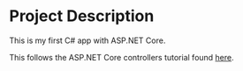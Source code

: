 # Project Description

This is my first C# app with ASP.NET Core.

This follows the ASP.NET Core controllers tutorial found [here](https://learn.microsoft.com/en-ca/training/modules/build-web-api-aspnet-core/?WT.mc_id=dotnet-35129-website).
